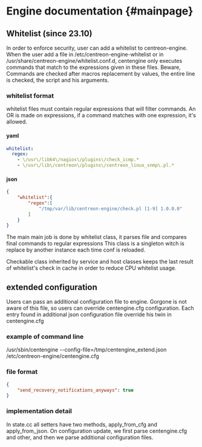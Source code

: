 # Engine documentation {#mainpage}

## Whitelist (since 23.10)

In order to enforce security, user can add a whitelist to centreon-engine.
When the user add a file in /etc/centreon-engine-whitelist or in /usr/share/centreon-engine/whitelist.conf.d, centengine only executes commands that match to the expressions given in these files.
Beware, Commands are checked after macros replacement by values, the entire line is checked, the script and his arguments.

### whitelist format
whitelist files must contain regular expressions that will filter commands. An OR is made on expressions, if a command matches with one expression, it's allowed.
#### yaml
```yaml
whitelist:
  regex:
    - \/usr\/lib64\/nagios\/plugins\/check_icmp.*
    - \/usr\/lib\/centreon\/plugins\/centreon_linux_snmp\.pl.*
```
#### json
```json
{
    "whitelist":{
        "regex":[
            "/tmp/var/lib/centreon-engine/check.pl [1-9] 1.0.0.0"
        ]
    }
}
```

The main main job is done by whitelist class, it parses file and compares final commands to regular expressions
This class is a singleton witch is replace by another instance each time conf is reloaded.

Checkable class inherited by service and host classes keeps the last result of whitelist's check in cache in order to reduce CPU whitelist usage.

## extended configuration
Users can pass an additional configuration file to engine. Gorgone is not aware of this file, so users can override centengine.cfg configuration.
Each entry found in additional json configuration file override his twin in centengine.cfg

### example of command line
/usr/sbin/centengine --config-file=/tmp/centengine_extend.json /etc/centreon-engine/centengine.cfg

### file format
```json
{   
    "send_recovery_notifications_anyways": true
}
```

### implementation detail
In state.cc all setters have two methods, apply_from_cfg and apply_from_json. On configuration update, we first parse centengine.cfg and other, and then we parse additional configuration files.
